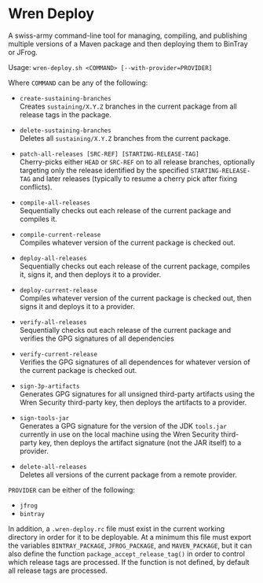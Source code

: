 # Wren Deploy
A swiss-army command-line tool for managing, compiling, and publishing multiple
versions of a Maven package and then deploying them to BinTray or JFrog.

Usage: `wren-deploy.sh <COMMAND> [--with-provider=PROVIDER]`

Where `COMMAND` can be any of the following:
  - `create-sustaining-branches`  
    Creates `sustaining/X.Y.Z` branches in the current package from all release
    tags in the package.

  - `delete-sustaining-branches`  
    Deletes all `sustaining/X.Y.Z` branches from the current package.

  - `patch-all-releases [SRC-REF] [STARTING-RELEASE-TAG]`  
    Cherry-picks either `HEAD` or `SRC-REF` on to all release branches, 
    optionally targeting only the release identified by the specified 
    `STARTING-RELEASE-TAG` and later releases (typically to resume a cherry pick 
    after fixing conflicts).

  - `compile-all-releases`  
    Sequentially checks out each release of the current package and compiles it.

  - `compile-current-release`  
    Compiles whatever version of the current package is checked out.

  - `deploy-all-releases`  
    Sequentially checks out each release of the current package, compiles it, 
    signs it, and then deploys it to a provider.

  - `deploy-current-release`  
    Compiles whatever version of the current package is checked out, then signs 
    it and deploys it to a provider.

  - `verify-all-releases`  
    Sequentially checks out each release of the current package and verifies the 
    GPG signatures of all dependencies

  - `verify-current-release`  
    Verifies the GPG signatures of all dependences for whatever version of the 
    current package is checked out.

  - `sign-3p-artifacts`  
    Generates GPG signatures for all unsigned third-party artifacts using the 
    Wren Security third-party key, then deploys the artifacts to a provider.

  - `sign-tools-jar`  
    Generates a GPG signature for the version of the JDK `tools.jar` currently 
    in use on the local machine using the Wren Security third-party key, then 
    deploys the artifact signature (not the JAR itself) to a provider.

  - `delete-all-releases`  
    Deletes all versions of the current package from a remote
    provider.

`PROVIDER` can be either of the following:
  - `jfrog`
  - `bintray`

In addition, a `.wren-deploy.rc` file must exist in the current working
directory in order for it to be deployable. At a minimum this file must export
the variables `BINTRAY_PACKAGE`, `JFROG_PACKAGE`, and `MAVEN_PACKAGE`, but it
can also define the function `package_accept_release_tag()` in order to control 
which release tags are processed. If the function is not defined, by default all
release tags are processed.
